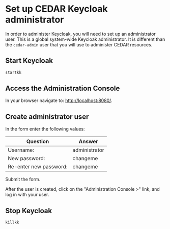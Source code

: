 # Set up CEDAR Keycloak administrator

In order to administer Keycloak, you will need to set up an administrator user.
This is a global system-wide Keycloak administrator. It is different than the `cedar-admin` user that you will use to administer CEDAR resources.

## Start Keycloak

```sh
startkk
```

## Access the Administration Console

In your browser navigate to: [http://localhost:8080/](http://localhost:8080/).

## Create administrator user

In the form enter the following values:

| Question                | Answer |
| -----------             | ----------- |
| Username:               | administrator|
|New password:            | changeme|
|Re-enter new password:   | changeme|

Submit the form.

After the user is created, click on the "Administration Console >" link, and log in with your user.

## Stop Keycloak

```sh
killkk
```
